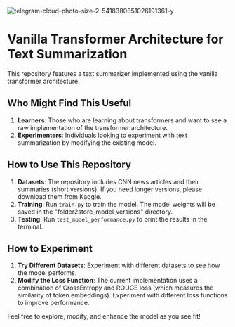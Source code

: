 ![telegram-cloud-photo-size-2-5418380851026191361-y](https://github.com/TimofeyZubashev/transformer_for_text_summarization/assets/120308225/f4dcacac-d0d2-4f49-b7a7-6dfbf0fc8cfd)

# Vanilla Transformer Architecture for Text Summarization

This repository features a text summarizer implemented using the vanilla transformer architecture.

## Who Might Find This Useful

1. **Learners**: Those who are learning about transformers and want to see a raw implementation of the transformer architecture.
2. **Experimenters**: Individuals looking to experiment with text summarization by modifying the existing model.

## How to Use This Repository

1. **Datasets**: The repository includes CNN news articles and their summaries (short versions). If you need longer versions, please download them from Kaggle.
2. **Training**: Run `train.py` to train the model. The model weights will be saved in the "folder2store_model_versions" directory.
3. **Testing**: Run `test_model_performance.py` to print the results in the terminal.

## How to Experiment

1. **Try Different Datasets**: Experiment with different datasets to see how the model performs.
2. **Modify the Loss Function**: The current implementation uses a combination of CrossEntropy and ROUGE loss (which measures the similarity of token embeddings). Experiment with different loss functions to improve performance.

Feel free to explore, modify, and enhance the model as you see fit!

